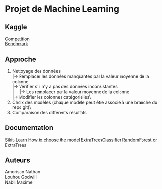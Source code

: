 # Projet de Machine Learning
## Kaggle
[Competition](https://www.kaggle.com/competitions/project-for-machine-learning-i-umons-2022/)\
[Benchmark](https://www.kaggle.com/code/tanguybo/benchmark)
## Approche
1. Nettoyage des données\
   |-> Remplacer les données manquantes par la valeur moyenne de la colonne\
   |-> Vérifier s'il n'y a pas des données inconsistantes\
   |&nbsp;&nbsp;&nbsp;&nbsp;&nbsp;|-> Les remplacer par la valeur moyenne de la colonne\
   |-> Modifier les colonnes catégorielles\
2. Choix des modèles (chaque modèle peut être associé à une branche du repo git)\
3. Comparaison des différents résultats
## Documentation
[Sikit-Learn How to choose the model](https://scikit-learn.org/stable/tutorial/machine_learning_map/index.html#choosing-the-right-estimator)
[ExtraTreesClassifier](https://scikit-learn.org/stable/modules/generated/sklearn.ensemble.ExtraTreesClassifier.html#sklearn.ensemble.ExtraTreesClassifier)
[RandomForest or ExtraTrees](https://www.kaggle.com/code/hkapoor/random-forest-vs-extra-trees/notebook)
## Auteurs
Amorison Nathan \
Louhou Godwill \
Nabli Maxime
